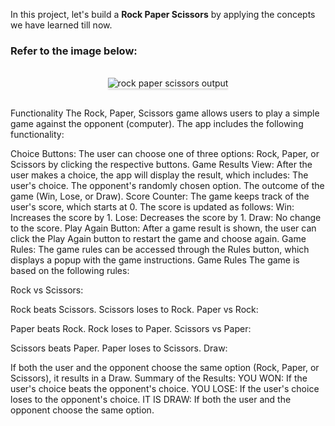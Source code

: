 In this project, let's build a **Rock Paper Scissors** by applying the concepts we have learned till now.

### Refer to the image below:

<br/>
<div style="text-align: center;">
    <img src="https://assets.ccbp.in/frontend/content/react-js/rock-paper-scissors-output.gif" alt="rock paper scissors output" style="max-width:70%;box-shadow:0 2.8px 2.2px rgba(0, 0, 0, 0.12)">
</div>
<br/>

Functionality
The Rock, Paper, Scissors game allows users to play a simple game against the opponent (computer). The app includes the following functionality:

Choice Buttons:
The user can choose one of three options: Rock, Paper, or Scissors by clicking the respective buttons.
Game Results View:
After the user makes a choice, the app will display the result, which includes:
The user's choice.
The opponent's randomly chosen option.
The outcome of the game (Win, Lose, or Draw).
Score Counter:
The game keeps track of the user's score, which starts at 0.
The score is updated as follows:
Win: Increases the score by 1.
Lose: Decreases the score by 1.
Draw: No change to the score.
Play Again Button:
After a game result is shown, the user can click the Play Again button to restart the game and choose again.
Game Rules:
The game rules can be accessed through the Rules button, which displays a popup with the game instructions.
Game Rules
The game is based on the following rules:

Rock vs Scissors:

Rock beats Scissors.
Scissors loses to Rock.
Paper vs Rock:

Paper beats Rock.
Rock loses to Paper.
Scissors vs Paper:

Scissors beats Paper.
Paper loses to Scissors.
Draw:

If both the user and the opponent choose the same option (Rock, Paper, or Scissors), it results in a Draw.
Summary of the Results:
YOU WON: If the user's choice beats the opponent's choice.
YOU LOSE: If the user's choice loses to the opponent's choice.
IT IS DRAW: If both the user and the opponent choose the same option.



